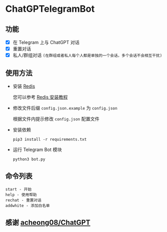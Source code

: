 # ChatGPTelegramBot


## 功能

- [x] 在 Telegram 上与 ChatGPT 对话
- [x] 重置对话
- [x] 私人/群组对话 `(在群组或者私人每个人都是单独的一个会话，多个会话不会相互干扰)`

## 使用方法

- 安装 [Redis](https://redis.io/)

  您可以参考 [Redis 安装教程](https://www.google.com/search?q=Redis%E5%AE%89%E8%A3%85%E6%95%99%E7%A8%8B)

- 修改文件后缀 `config.json.example` 为 `config.json`

  根据文件内提示修改 `config.json` 配置文件

- 安装依赖
  ```
  pip3 install -r requirements.txt
  ```

- 运行 Telegram Bot 模块
  
  ```
  python3 bot.py
  ```

## 命令列表

```
start - 开始
help - 使用帮助
rechat - 重置对话
addwhite - 添加白名单
```

## 感谢 [acheong08/ChatGPT](https://github.com/acheong08/ChatGPT)
